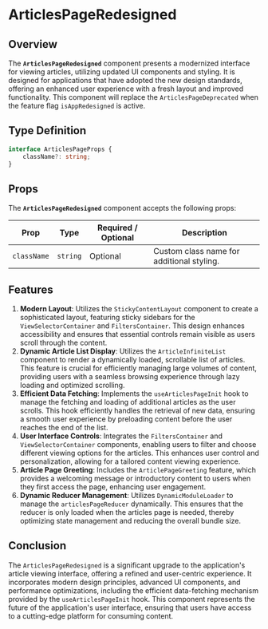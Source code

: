 # ArticlesPageRedesigned

## Overview

The **`ArticlesPageRedesigned`** component presents a modernized interface for viewing articles, utilizing updated UI components and styling. It is designed for applications that have adopted the new design standards, offering an enhanced user experience with a fresh layout and improved functionality. This component will replace the `ArticlesPageDeprecated` when the feature flag `isAppRedesigned` is active.

## Type Definition

```typescript
interface ArticlesPageProps {
    className?: string;
}
```
## Props
The **`ArticlesPageRedesigned`** component accepts the following props:

| Prop        | Type     | Required / Optional | Description                             |
|-------------|----------|---------------------|-----------------------------------------|
| `className` | `string` | Optional            | Custom class name for additional styling. |

## Features

1. **Modern Layout**: Utilizes the `StickyContentLayout` component to create a sophisticated layout, featuring sticky sidebars for the `ViewSelectorContainer` and `FiltersContainer`. This design enhances accessibility and ensures that essential controls remain visible as users scroll through the content.
2. **Dynamic Article List Display**: Utilizes the `ArticleInfiniteList` component to render a dynamically loaded, scrollable list of articles. This feature is crucial for efficiently managing large volumes of content, providing users with a seamless browsing experience through lazy loading and optimized scrolling.
3. **Efficient Data Fetching**: Implements the `useArticlesPageInit` hook to manage the fetching and loading of additional articles as the user scrolls. This hook efficiently handles the retrieval of new data, ensuring a smooth user experience by preloading content before the user reaches the end of the list.
4. **User Interface Controls**: Integrates the `FiltersContainer` and `ViewSelectorContainer` components, enabling users to filter and choose different viewing options for the articles. This enhances user control and personalization, allowing for a tailored content viewing experience.
5. **Article Page Greeting**: Includes the `ArticlePageGreeting` feature, which provides a welcoming message or introductory content to users when they first access the page, enhancing user engagement.
6. **Dynamic Reducer Management**: Utilizes `DynamicModuleLoader` to manage the `articlesPageReducer` dynamically. This ensures that the reducer is only loaded when the articles page  is needed, thereby optimizing state management and reducing the overall bundle size.


## Conclusion

The `ArticlesPageRedesigned` is a significant upgrade to the application's article viewing interface, offering a refined and user-centric experience. 
It incorporates modern design principles, advanced UI components, and performance optimizations, including the efficient data-fetching mechanism provided by the `useArticlesPageInit` hook. This component represents the future of the application's user interface, ensuring that users have access to a cutting-edge platform for consuming content.
